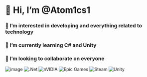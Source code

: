# 👋 Hi, I’m @Atom1cs1
### 👀 I’m interested in developing and everything related to technology
### 🌱 I’m currently learning C# and Unity
### 💞️ I’m looking to collaborate on everyone
  
![image](https://github.com/user-attachments/assets/c7118f66-af49-4f91-bcc7-24651d1048c4) ![.Net](https://img.shields.io/badge/.NET-5C2D91?style=for-the-badge&logo=.net&logoColor=white) 	![nVIDIA](https://img.shields.io/badge/nVIDIA-%2376B900.svg?style=for-the-badge&logo=nVIDIA&logoColor=white) 	![Epic Games](https://img.shields.io/badge/epicgames-%23313131.svg?style=for-the-badge&logo=epicgames&logoColor=white) 	![Steam](https://img.shields.io/badge/steam-%23000000.svg?style=for-the-badge&logo=steam&logoColor=white) 	![Unity](https://img.shields.io/badge/unity-%23000000.svg?style=for-the-badge&logo=unity&logoColor=white)
